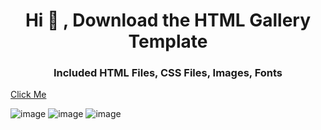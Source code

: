 <h1 align="center">Hi 👋 , Download the HTML Gallery Template</h1>
<h3 align="center"> Included	HTML Files, CSS Files, Images, Fonts</h3>
<a href="https://htmlgallery.tk/" target="_blank"<h4 align="center"><span>Click Me</span></h4></a>

![image](https://user-images.githubusercontent.com/71760760/163670583-eea1cb43-149e-4b48-a38b-afb3bfb63a28.png)
![image](https://user-images.githubusercontent.com/71760760/163670598-24f6136c-bf82-4953-9d3a-624b651a2954.png)
![image](https://user-images.githubusercontent.com/71760760/163670609-7044cea6-1c1c-4d61-b7f3-3d19f67dc950.png)


